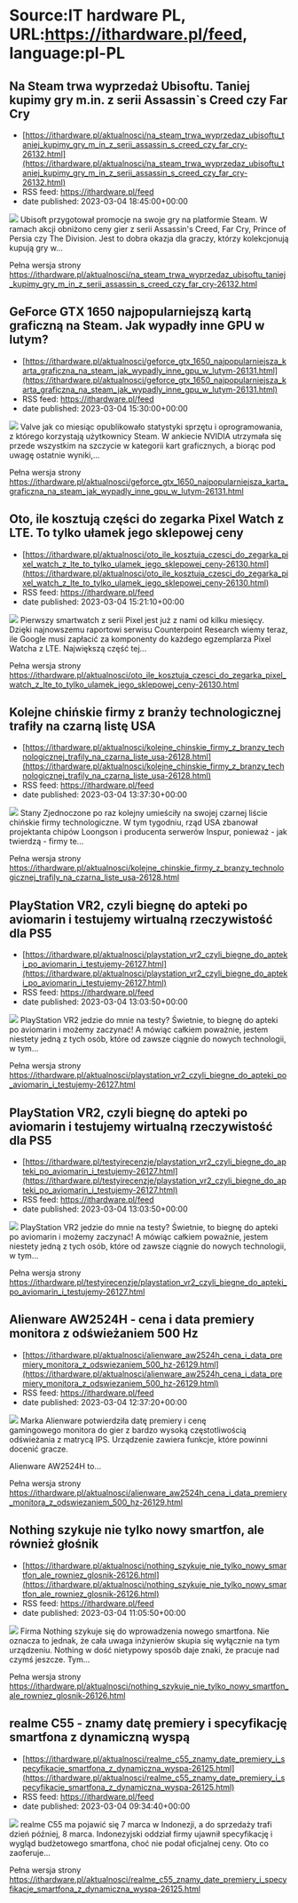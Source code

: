 # Source:IT hardware PL, URL:https://ithardware.pl/feed, language:pl-PL

## Na Steam trwa wyprzedaż Ubisoftu. Taniej kupimy gry m.in. z serii Assassin`s Creed czy Far Cry
 - [https://ithardware.pl/aktualnosci/na_steam_trwa_wyprzedaz_ubisoftu_taniej_kupimy_gry_m_in_z_serii_assassin_s_creed_czy_far_cry-26132.html](https://ithardware.pl/aktualnosci/na_steam_trwa_wyprzedaz_ubisoftu_taniej_kupimy_gry_m_in_z_serii_assassin_s_creed_czy_far_cry-26132.html)
 - RSS feed: https://ithardware.pl/feed
 - date published: 2023-03-04 18:45:00+00:00

<img src="https://ithardware.pl/artykuly/min/26132_1.jpg" />            Ubisoft przygotował promocje na swoje gry na platformie Steam. W ramach akcji obniżono ceny gier z serii Assassin's Creed, Far Cry, Prince of Persia czy The Division. Jest to dobra okazja dla graczy, kt&oacute;rzy kolekcjonują kupują gry w...
            <p>Pełna wersja strony <a href="https://ithardware.pl/aktualnosci/na_steam_trwa_wyprzedaz_ubisoftu_taniej_kupimy_gry_m_in_z_serii_assassin_s_creed_czy_far_cry-26132.html">https://ithardware.pl/aktualnosci/na_steam_trwa_wyprzedaz_ubisoftu_taniej_kupimy_gry_m_in_z_serii_assassin_s_creed_czy_far_cry-26132.html</a></p>

## GeForce GTX 1650 najpopularniejszą kartą graficzną na Steam. Jak wypadły inne GPU w lutym?
 - [https://ithardware.pl/aktualnosci/geforce_gtx_1650_najpopularniejsza_karta_graficzna_na_steam_jak_wypadly_inne_gpu_w_lutym-26131.html](https://ithardware.pl/aktualnosci/geforce_gtx_1650_najpopularniejsza_karta_graficzna_na_steam_jak_wypadly_inne_gpu_w_lutym-26131.html)
 - RSS feed: https://ithardware.pl/feed
 - date published: 2023-03-04 15:30:00+00:00

<img src="https://ithardware.pl/artykuly/min/26131_1.jpg" />            Valve jak co miesiąc opublikowało statystyki sprzętu i oprogramowania, z kt&oacute;rego korzystają użytkownicy Steam. W ankiecie NVIDIA utrzymała się przede wszystkim na szczycie w kategorii kart graficznych, a biorąc pod uwagę ostatnie wyniki,...
            <p>Pełna wersja strony <a href="https://ithardware.pl/aktualnosci/geforce_gtx_1650_najpopularniejsza_karta_graficzna_na_steam_jak_wypadly_inne_gpu_w_lutym-26131.html">https://ithardware.pl/aktualnosci/geforce_gtx_1650_najpopularniejsza_karta_graficzna_na_steam_jak_wypadly_inne_gpu_w_lutym-26131.html</a></p>

## Oto, ile kosztują części do zegarka Pixel Watch z LTE. To tylko ułamek jego sklepowej ceny
 - [https://ithardware.pl/aktualnosci/oto_ile_kosztuja_czesci_do_zegarka_pixel_watch_z_lte_to_tylko_ulamek_jego_sklepowej_ceny-26130.html](https://ithardware.pl/aktualnosci/oto_ile_kosztuja_czesci_do_zegarka_pixel_watch_z_lte_to_tylko_ulamek_jego_sklepowej_ceny-26130.html)
 - RSS feed: https://ithardware.pl/feed
 - date published: 2023-03-04 15:21:10+00:00

<img src="https://ithardware.pl/artykuly/min/26130_1.jpg" />            Pierwszy smartwatch z serii Pixel jest już z nami od kilku miesięcy. Dzięki najnowszemu raportowi serwisu Counterpoint Research wiemy teraz, ile Google musi zapłacić za komponenty do każdego egzemplarza Pixel Watcha z LTE. Największą część tej...
            <p>Pełna wersja strony <a href="https://ithardware.pl/aktualnosci/oto_ile_kosztuja_czesci_do_zegarka_pixel_watch_z_lte_to_tylko_ulamek_jego_sklepowej_ceny-26130.html">https://ithardware.pl/aktualnosci/oto_ile_kosztuja_czesci_do_zegarka_pixel_watch_z_lte_to_tylko_ulamek_jego_sklepowej_ceny-26130.html</a></p>

## Kolejne chińskie firmy z branży technologicznej trafiły na czarną listę USA
 - [https://ithardware.pl/aktualnosci/kolejne_chinskie_firmy_z_branzy_technologicznej_trafily_na_czarna_liste_usa-26128.html](https://ithardware.pl/aktualnosci/kolejne_chinskie_firmy_z_branzy_technologicznej_trafily_na_czarna_liste_usa-26128.html)
 - RSS feed: https://ithardware.pl/feed
 - date published: 2023-03-04 13:37:30+00:00

<img src="https://ithardware.pl/artykuly/min/26128_1.jpg" />            Stany Zjednoczone po raz kolejny umieściły na swojej czarnej liście chińskie firmy technologiczne. W tym tygodniu, rząd USA zbanował projektanta chip&oacute;w Loongson i producenta serwer&oacute;w Inspur, ponieważ - jak twierdzą - firmy te...
            <p>Pełna wersja strony <a href="https://ithardware.pl/aktualnosci/kolejne_chinskie_firmy_z_branzy_technologicznej_trafily_na_czarna_liste_usa-26128.html">https://ithardware.pl/aktualnosci/kolejne_chinskie_firmy_z_branzy_technologicznej_trafily_na_czarna_liste_usa-26128.html</a></p>

## PlayStation VR2, czyli biegnę do apteki po aviomarin i testujemy wirtualną rzeczywistość dla PS5
 - [https://ithardware.pl/aktualnosci/playstation_vr2_czyli_biegne_do_apteki_po_aviomarin_i_testujemy-26127.html](https://ithardware.pl/aktualnosci/playstation_vr2_czyli_biegne_do_apteki_po_aviomarin_i_testujemy-26127.html)
 - RSS feed: https://ithardware.pl/feed
 - date published: 2023-03-04 13:03:50+00:00

<img src="https://ithardware.pl/artykuly/min/26127_1.jpg" />            PlayStation VR2 jedzie do mnie na testy? Świetnie, to biegnę do apteki po aviomarin i możemy zaczynać! A m&oacute;wiąc całkiem poważnie, jestem niestety jedną z tych os&oacute;b, kt&oacute;re od zawsze ciągnie do nowych technologii, w tym...
            <p>Pełna wersja strony <a href="https://ithardware.pl/aktualnosci/playstation_vr2_czyli_biegne_do_apteki_po_aviomarin_i_testujemy-26127.html">https://ithardware.pl/aktualnosci/playstation_vr2_czyli_biegne_do_apteki_po_aviomarin_i_testujemy-26127.html</a></p>

## PlayStation VR2, czyli biegnę do apteki po aviomarin i testujemy wirtualną rzeczywistość dla PS5
 - [https://ithardware.pl/testyirecenzje/playstation_vr2_czyli_biegne_do_apteki_po_aviomarin_i_testujemy-26127.html](https://ithardware.pl/testyirecenzje/playstation_vr2_czyli_biegne_do_apteki_po_aviomarin_i_testujemy-26127.html)
 - RSS feed: https://ithardware.pl/feed
 - date published: 2023-03-04 13:03:50+00:00

<img src="https://ithardware.pl/artykuly/min/26127_1.jpg" />            PlayStation VR2 jedzie do mnie na testy? Świetnie, to biegnę do apteki po aviomarin i możemy zaczynać! A m&oacute;wiąc całkiem poważnie, jestem niestety jedną z tych os&oacute;b, kt&oacute;re od zawsze ciągnie do nowych technologii, w tym...
            <p>Pełna wersja strony <a href="https://ithardware.pl/testyirecenzje/playstation_vr2_czyli_biegne_do_apteki_po_aviomarin_i_testujemy-26127.html">https://ithardware.pl/testyirecenzje/playstation_vr2_czyli_biegne_do_apteki_po_aviomarin_i_testujemy-26127.html</a></p>

## Alienware AW2524H - cena i data premiery monitora z odświeżaniem 500 Hz
 - [https://ithardware.pl/aktualnosci/alienware_aw2524h_cena_i_data_premiery_monitora_z_odswiezaniem_500_hz-26129.html](https://ithardware.pl/aktualnosci/alienware_aw2524h_cena_i_data_premiery_monitora_z_odswiezaniem_500_hz-26129.html)
 - RSS feed: https://ithardware.pl/feed
 - date published: 2023-03-04 12:37:20+00:00

<img src="https://ithardware.pl/artykuly/min/26129_1.jpg" />            Marka Alienware potwierdziła datę premiery i cenę gamingowego&nbsp;monitora do gier z bardzo wysoką częstotliwością odświeżania z matrycą IPS. Urządzenie zawiera funkcje, kt&oacute;re powinni docenić gracze.

Alienware&nbsp;AW2524H to...
            <p>Pełna wersja strony <a href="https://ithardware.pl/aktualnosci/alienware_aw2524h_cena_i_data_premiery_monitora_z_odswiezaniem_500_hz-26129.html">https://ithardware.pl/aktualnosci/alienware_aw2524h_cena_i_data_premiery_monitora_z_odswiezaniem_500_hz-26129.html</a></p>

## Nothing szykuje nie tylko nowy smartfon, ale również głośnik
 - [https://ithardware.pl/aktualnosci/nothing_szykuje_nie_tylko_nowy_smartfon_ale_rowniez_glosnik-26126.html](https://ithardware.pl/aktualnosci/nothing_szykuje_nie_tylko_nowy_smartfon_ale_rowniez_glosnik-26126.html)
 - RSS feed: https://ithardware.pl/feed
 - date published: 2023-03-04 11:05:50+00:00

<img src="https://ithardware.pl/artykuly/min/26126_1.jpg" />            Firma Nothing szykuje się do wprowadzenia nowego smartfona. Nie oznacza to jednak, że cała uwaga inżynier&oacute;w skupia się wyłącznie na tym urządzeniu. Nothing w dość nietypowy spos&oacute;b daje znaki, że pracuje nad czymś jeszcze. Tym...
            <p>Pełna wersja strony <a href="https://ithardware.pl/aktualnosci/nothing_szykuje_nie_tylko_nowy_smartfon_ale_rowniez_glosnik-26126.html">https://ithardware.pl/aktualnosci/nothing_szykuje_nie_tylko_nowy_smartfon_ale_rowniez_glosnik-26126.html</a></p>

## realme C55 - znamy datę premiery i specyfikację smartfona z dynamiczną wyspą
 - [https://ithardware.pl/aktualnosci/realme_c55_znamy_date_premiery_i_specyfikacje_smartfona_z_dynamiczna_wyspa-26125.html](https://ithardware.pl/aktualnosci/realme_c55_znamy_date_premiery_i_specyfikacje_smartfona_z_dynamiczna_wyspa-26125.html)
 - RSS feed: https://ithardware.pl/feed
 - date published: 2023-03-04 09:34:40+00:00

<img src="https://ithardware.pl/artykuly/min/26125_1.jpg" />            realme C55 ma pojawić się&nbsp;7 marca w Indonezji, a do sprzedaży trafi dzień p&oacute;źniej, 8 marca.&nbsp;Indonezyjski oddział firmy ujawnił specyfikację i wygląd budżetowego smartfona, choć nie podał oficjalnej ceny. Oto co zaoferuje...
            <p>Pełna wersja strony <a href="https://ithardware.pl/aktualnosci/realme_c55_znamy_date_premiery_i_specyfikacje_smartfona_z_dynamiczna_wyspa-26125.html">https://ithardware.pl/aktualnosci/realme_c55_znamy_date_premiery_i_specyfikacje_smartfona_z_dynamiczna_wyspa-26125.html</a></p>

